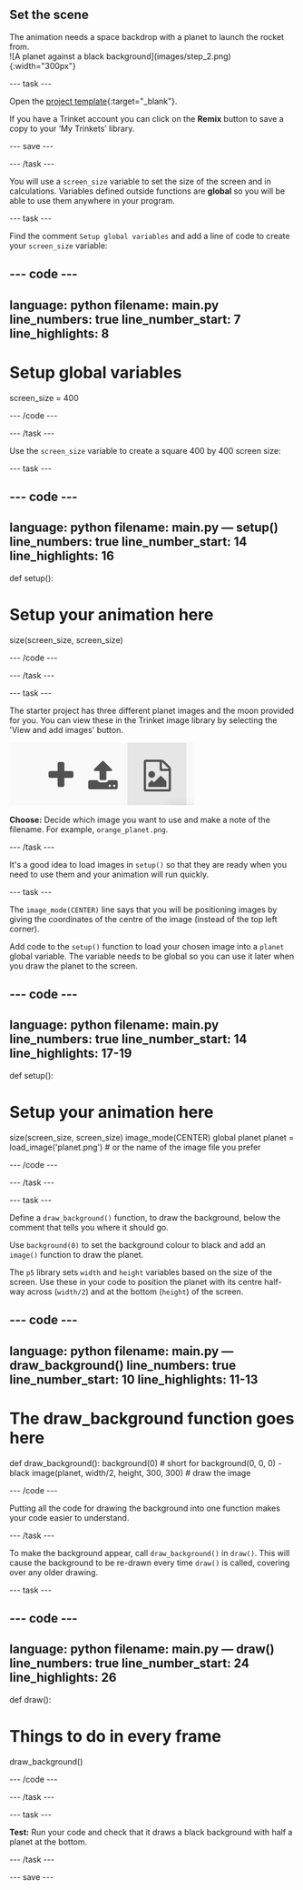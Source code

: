 ## Set the scene

<div style="display: flex; flex-wrap: wrap">
<div style="flex-basis: 200px; flex-grow: 1; margin-right: 15px;">
The animation needs a space backdrop with a planet to launch the rocket from.</div>
<div>
![A planet against a black background](images/step_2.png){:width="300px"}
</div>
</div>

--- task ---

Open the [project template](https://trinket.io/python/f2199f5a8c){:target="_blank"}.

If you have a Trinket account you can click on the **Remix** button to save a copy to your ‘My Trinkets’ library.

--- save ---

--- /task ---

You will use a `screen_size` variable to set the size of the screen and in calculations. Variables defined outside functions are **global** so you will be able to use them anywhere in your program.

--- task ---

Find the comment `Setup global variables` and add a line of code to create your `screen_size` variable:

--- code ---
---
language: python
filename: main.py
line_numbers: true
line_number_start: 7 
line_highlights: 8
---
# Setup global variables 
screen_size = 400 

--- /code ---

--- /task ---

Use the `screen_size` variable to create a square 400 by 400 screen size:

--- task ---

--- code ---
---
language: python
filename: main.py — setup()
line_numbers: true
line_number_start: 14
line_highlights: 16
---
def setup():
  # Setup your animation here
  size(screen_size, screen_size)
  

--- /code ---

--- /task ---

--- task ---

The starter project has three different planet images and the moon provided for you. You can view these in the Trinket image library by selecting the 'View and add images' button.

![A plus, an upload symbol, and an image symbol. The image symbol is highlighted.](images/trinket_image.png)

**Choose:** Decide which image you want to use and make a note of the filename. For example, `orange_planet.png`.

--- /task ---

It's a good idea to load images in `setup()` so that they are ready when you need to use them and your animation will run quickly.

--- task ---

The `image_mode(CENTER)` line says that you will be positioning images by giving the coordinates of the centre of the image (instead of the top left corner).

Add code to the `setup()` function to load your chosen image into a `planet` global variable. The variable needs to be global so you can use it later when you draw the planet to the screen.

--- code ---
---
language: python
filename: main.py
line_numbers: true
line_number_start: 14 
line_highlights: 17-19
---
def setup():
  # Setup your animation here
  size(screen_size, screen_size)
  image_mode(CENTER)
  global planet
  planet = load_image('planet.png') # or the name of the image file you prefer

--- /code ---

--- /task ---

--- task ---

Define a `draw_background()` function, to draw the background, below the comment that tells you where it should go. 

Use `background(0)` to set the background colour to black and add an `image()` function to draw the planet.

The `p5` library sets `width` and `height` variables based on the size of the screen. Use these in your code to position the planet with its centre half-way across (`width/2`) and at the bottom (`height`) of the screen.

--- code ---
---
language: python
filename: main.py — draw_background()
line_numbers: true
line_number_start: 10 
line_highlights: 11-13
---
# The draw_background function goes here
def draw_background():
  background(0) # short for background(0, 0, 0) - black 
  image(planet, width/2, height, 300, 300) # draw the image
  
--- /code ---

Putting all the code for drawing the background into one function makes your code easier to understand.

--- /task --- 

To make the background appear, call `draw_background()` in `draw()`. This will cause the background to be re-drawn every time `draw()` is called, covering over any older drawing.

--- task ---

--- code ---
---
language: python
filename: main.py — draw()
line_numbers: true
line_number_start: 24 
line_highlights: 26
---
def draw():
  # Things to do in every frame
  draw_background()
  
--- /code ---

--- /task ---

--- task ---

**Test:** Run your code and check that it draws a black background with half a planet at the bottom.

--- /task ---

--- save ---